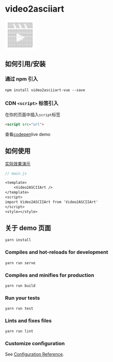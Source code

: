 # video2asciiart

<img src="./src/assets/logo.png" width="100px" align="center"/>

## 如何引用/安装

### 通过 npm 引入

```
npm install video2asciiart-vue --save
```

### CDN `<script>` 标签引入

在你的页面中插入`script`标签

```html
<script src="url">
```

查看[codepen]()live demo

## 如何使用

[实际效果演示]()

```js
// main.js
```

```vue
<template>
    <Video2ASCIIArt />
</template>
<script>
import Video2ASCIIArt from 'Video2ASCIIArt'
</script>
<style></style>
```

## 关于 demo 页面

```
yarn install
```

### Compiles and hot-reloads for development

```
yarn run serve
```

### Compiles and minifies for production

```
yarn run build
```

### Run your tests

```
yarn run test
```

### Lints and fixes files

```
yarn run lint
```

### Customize configuration

See [Configuration Reference](https://cli.vuejs.org/config/).
